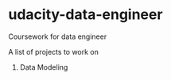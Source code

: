 # udacity-data-engineer
Coursework for data engineer

A list of projects to work on

1. Data Modeling